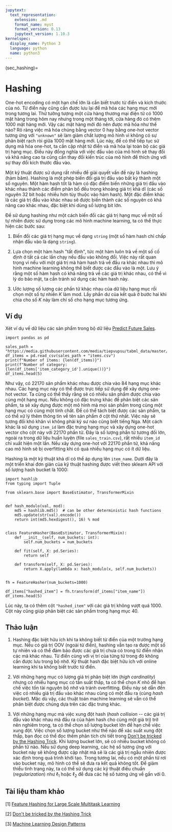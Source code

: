 ```yaml
---
jupytext:
  text_representation:
    extension: .md
    format_name: myst
    format_version: 0.13
    jupytext_version: 1.10.3
kernelspec:
  display_name: Python 3
  language: python
  name: python3
---
```


(sec_hashing)=
# Hashing

One-hot encoding có một hạn chế lớn là cần biết trước từ điển và kích thước của nó. Từ điển này cũng cần được lưu lại để mã hóa các hạng mục mới trong tương lai. Thử tưởng tượng một cửa hàng thương mại điện tử có 1000 mặt hàng trong hôm nay nhưng trong một tháng tới, cửa hàng đó có thêm 1000 mặt hàng mới. Vậy các mặt hàng mới đó nên được mã hóa như thế nào? Rõ ràng việc mã hóa chúng bằng vector 0 hay bằng one-hot vector tương ứng với `"unknown"` sẽ làm giảm chất lượng mô hình vì không có sự phân biệt rạch ròi giữa 1000 mặt hàng mới. Lúc này, để có thể tiếp tục sử dụng mã hóa one-hot, ta cần cập nhật từ điển và mã hóa lại toàn bộ các giá trị hạng mục. Điều này đồng nghĩa với việc đầu vào của mô hình sẽ thay đổi và khả năng cao ta cũng cần thay đổi kiến trúc của mô hình để thích ứng với sự thay đổi kích thước đầu vào.

Một kỹ thuật được sử dụng rất nhiều để giải quyết vấn đề này là hashing (hàm băm). Hashing là một phép biến đổi giá trị đầu vào bất kỳ thành một số nguyên. Một hàm hash tốt là hàm có đặc điểm biến những giá trị đầu vào khác nhau thành các điểm phân bố đều trong khoảng giá trị khả dĩ (các số nguyên 32 bit hoặc nhiều hơn tùy thuộc vào hàm hash). Một đặc điểm khác là các giá trị đầu vào khác nhau sẽ được biến thành các số nguyên có khả năng cao khác nhau, đặc biệt khi dùng số lượng bit lớn.

Để sử dụng hashing như một cách biến đổi các giá trị hạng mục về một số tự nhiên được sử dụng trong các mô hình machine learning, ta có thể thực hiện các bước sau:

1. Biến đổi các giá trị hạng mục về dạng `string` (một số hàm hash chỉ chấp nhận đầu vào là dạng `string`).

2. Lựa chọn một hàm hash "tất định", tức một hàm luôn trả về một số cố định ở tất cả các lần chạy nếu đầu vào không đổi. Việc này rất quan trọng vì nếu với một giá trị mà hàm hash trả về đầu ra khác nhau thì mô hình machine learning không thể biết được các đầu vào là một. Lưu ý rằng một số hàm hash có khả năng trả về các giá trị khác nhau, có thể vì lý do bảo mật, ta cần tránh sử dụng các hàm hash này.

3. Ước lượng số lượng các phần tử khác nhau của dữ liệu hạng mục rồi chọn một số tự nhiên $K$ làm mod. Lấy phần dư của kết quả ở bước hai khi chia cho số $K$ này làm chỉ số cho hạng mục tương ứng.

## Ví dụ

Xét ví dụ về dữ liệu các sản phẩm trong bộ dữ liệu [Predict Future Sales](https://www.kaggle.com/c/competitive-data-science-predict-future-sales/overview).

```{code-cell} ipython3
import pandas as pd

sales_path = "https://media.githubusercontent.com/media/tiepvupsu/tabml_data/master/sales/"
df_items = pd.read_csv(sales_path + "items.csv")
print(f"Number of items: {len(df_items)}")
print(f"Number of category: {len(df_items['item_category_id'].unique())}")
df_items.head(5)
```

Như vậy, có 22170 sản phẩm khác nhau được chia vào 84 hạng mục khác nhau. Các hạng mục này có thể được trực tiếp sử dụng để xây dựng one-hot vector. Ta cũng có thể thấy rằng sẽ có nhiều sản phẩm được chia vào cùng một hạng mục. Nếu không có đặc trưng khác để phân biệt các sản phẩm, ta sẽ xây dựng được một mô hình mà mọi sản phẩm trong cùng một hạng mục có cùng một tính chất. Để có thể tách biệt được các sản phẩm, ta có thể xử lý thêm thông tin về tên sản phẩm ở cột thứ nhất. Việc này sẽ tương đối khó khăn vì không phải kỹ sư nào cũng biết tiếng Nga. Một cách khác là sử dụng `item_id` làm đặc trưng hạng mục và xây dựng one-hot vector cho cột này với 22170 phần tử. Đây là số lượng phần tử tương đối lớn, ngoài ra trong dữ liệu huấn luyện (file `sales_train.csv`), rất nhiều `item_id` chỉ xuất hiện một lần. Nếu xây dựng one-hot với 22170 phần tử, khả năng cao mô hình sẽ bị overfitting khi có quá nhiều hạng mục có ít dữ liệu.

Hashing là một kỹ thuật khả dĩ có thể áp dụng lên `item_name`. Dưới đây là một triển khai đơn giản của kỹ thuật hashing được viết theo sklearn API với số lượng hash bucket là 1000:

```{code-cell} ipython3
import hashlib
from typing import Tuple

from sklearn.base import BaseEstimator, TransformerMixin


def hash_modulo(val, mod):
    md5 = hashlib.md5()  # can be other deterministic hash functions
    md5.update(str(val).encode())
    return int(md5.hexdigest(), 16) % mod


class FeatureHasher(BaseEstimator, TransformerMixin):
    def __init__(self, num_buckets: int):
        self.num_buckets = num_buckets

    def fit(self, X: pd.Series):
        return self

    def transform(self, X: pd.Series):
        return X.apply(lambda x: hash_modulo(x, self.num_buckets))


fh = FeatureHasher(num_buckets=1000)

df_items["hashed_item"] = fh.transform(df_items["item_name"])
df_items.head(5)
```

Lúc này, ta có thêm cột `"hashed_item"` với các giá trị không vượt quá 1000. Cột này cũng giúp phân biệt các sản phẩm trong hạng mục 40.

## Thảo luận

1. Hashing đặc biệt hữu ích khi ta không biết từ điển của một trường hạng mục. Nếu có giá trị OOV (ngoài từ điển), hashing vẫn tạo ra được một số tự nhiên và có thể đảm bảo được các giá trị chưa có trong từ điển nhận các mã khác nhau. Từ điển cùng với vị trí của từng từ trong đó không cần được lưu trong bộ nhớ. Kỹ thuật hash đặc biệt hữu ích với online learning khi ta không biết trước từ điển.

2. Với những hạng mục có lượng giá trị phân biệt lớn (_high cardinality_) nhưng có nhiều hạng mục có tần suất thấp, ta có thể chọn $K$ nhỏ để hạn chế việc tốn tài nguyên bộ nhớ và tránh overfitting. Điều này sẽ dẫn đến việc có nhiều giá trị đầu vào khác nhau cùng có một đầu ra (cùng _hash bucket_). Mặc dù vậy, các thuật toán machine learning sẽ vẫn có thể phân biệt được chúng dựa trên các đặc trưng khác.

3. Với những hạng mục mà việc xung đột hash (_hash collision_ -- các giá trị đầu vào khác nhau mà đầu ra của hàm hash cho cùng một giá trị) trở nên nghiêm trọng, ta có thể chọn số lượng bucket lớn để hạn chế việc xung đột. Việc chọn số lượng bucket như thế nào để xác suất xung đột thấp, bạn đọc có thể đọc thêm phân tích chi tiết trong [Don't be tricked by the Hashing Trick](https://booking.ai/dont-be-tricked-by-the-hashing-trick-192a6aae3087). Khi lượng bucket lớn, sẽ có nhiều bucket không có phần tử nào. Nếu sử dụng deep learning, các hệ số tương ứng với bucket này sẽ không được cập nhật mà sẽ là các giá trị ngẫu nhiên được xác định trong quá trình khởi tạo. Trong tương lai, nếu có một phần tử rơi vào bucket này, mô hình có thể sẽ đưa ra kết quả không tốt. Để giảm thiểu tình trạng này, ta có thể sử dụng các kỹ thuật điều chuẩn (_regularization_) như $\ell_1$ hoặc $\ell_2$ để đưa các hệ số tương ứng về gần với 0.


## Tài liệu tham khảo

[1] [Feature Hashing for Large Scale Multitask Learning](https://alex.smola.org/papers/2009/Weinbergeretal09.pdf)

[2] [Don't be tricked by the Hashing Trick](https://booking.ai/dont-be-tricked-by-the-hashing-trick-192a6aae3087)

[3] [Machine Learning Design Patterns](https://www.oreilly.com/library/view/machine-learning-design/9781098115777/)
